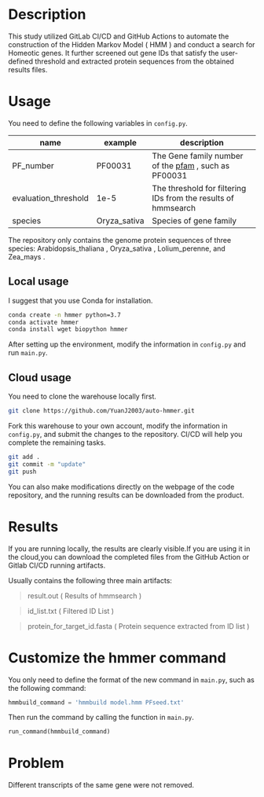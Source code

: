# Description

This study utilized GitLab CI/CD and GitHub Actions to automate the construction of the Hidden Markov Model ( HMM ) and conduct a search for Homeotic genes. It further screened out gene IDs that satisfy the user-defined threshold and extracted protein sequences from the obtained results files.

# Usage

You need to define the following variables in `config.py`.

| name | example | description |
| -- | -- | -- |
| PF_number | PF00031 | The Gene family number of the [pfam](http://pfam-legacy.xfam.org/) , such as PF00031 |
| evaluation_threshold | 1e-5 | The threshold for filtering IDs from the results of hmmsearch |
| species | Oryza_sativa | Species of gene family |

The repository only contains the genome protein sequences of three species: Arabidopsis_thaliana , Oryza_sativa , Lolium_perenne, and Zea_mays .

## Local usage

I suggest that you use Conda for installation.

```bash
conda create -n hmmer python=3.7
conda activate hmmer
conda install wget biopython hmmer
```

After setting up the environment, modify the information in `config.py` and run `main.py`.

## Cloud usage

You need to clone the warehouse locally first.

```bash
git clone https://github.com/YuanJ2003/auto-hmmer.git
```

Fork this warehouse to your own account, modify the information in `config.py`, and submit the changes to the repository. CI/CD will help you complete the remaining tasks.

```bash
git add .
git commit -m "update"
git push
```

You can also make modifications directly on the webpage of the code repository, and the running results can be downloaded from the product.

# Results

If you are running locally, the results are clearly visible.If you are using it in the cloud,you can download the completed files from the GitHub Action or Gitlab CI/CD running artifacts.

Usually contains the following three main artifacts:

> result.out ( Results of hmmsearch )

> id_list.txt ( Filtered ID List )

> protein_for_target_id.fasta ( Protein sequence extracted from ID list )

# Customize the hmmer command

You only need to define the format of the new command in `main.py`, such as the following command:

```python
hmmbuild_command = 'hmmbuild model.hmm PFseed.txt'
```

Then run the command by calling the function in `main.py`.

```python
run_command(hmmbuild_command)
```

# Problem

Different transcripts of the same gene were not removed.
